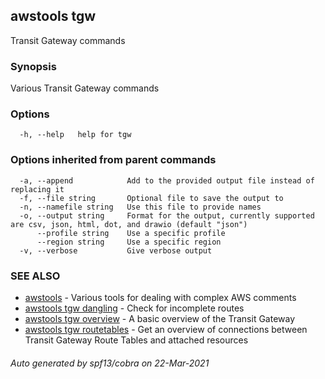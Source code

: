 ## awstools tgw

Transit Gateway commands

### Synopsis

Various Transit Gateway commands

### Options

```
  -h, --help   help for tgw
```

### Options inherited from parent commands

```
  -a, --append            Add to the provided output file instead of replacing it
  -f, --file string       Optional file to save the output to
  -n, --namefile string   Use this file to provide names
  -o, --output string     Format for the output, currently supported are csv, json, html, dot, and drawio (default "json")
      --profile string    Use a specific profile
      --region string     Use a specific region
  -v, --verbose           Give verbose output
```

### SEE ALSO

* [awstools](awstools.md)	 - Various tools for dealing with complex AWS comments
* [awstools tgw dangling](awstools_tgw_dangling.md)	 - Check for incomplete routes
* [awstools tgw overview](awstools_tgw_overview.md)	 - A basic overview of the Transit Gateway
* [awstools tgw routetables](awstools_tgw_routetables.md)	 - Get an overview of connections between Transit Gateway Route Tables and attached resources

###### Auto generated by spf13/cobra on 22-Mar-2021
